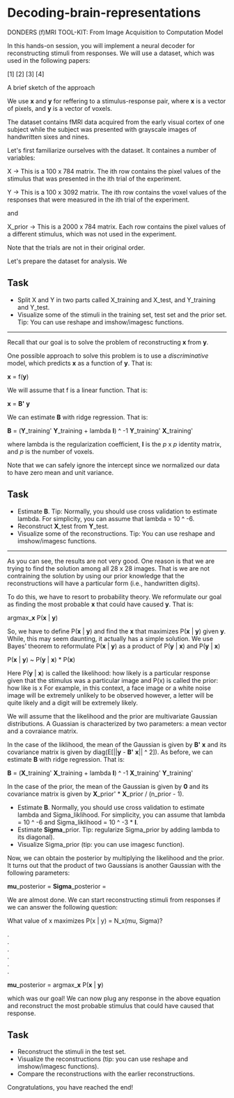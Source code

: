 # Decoding-brain-representations
DONDERS (f)MRI TOOL-KIT: From Image Acquisition to Computation Model

In this hands-on session, you will implement a neural decoder for reconstructing stimuli from responses. We will use a dataset, which was used in the following papers:

[1]
[2]
[3]
[4]


A brief sketch of the approach

We use **x** and **y** for reffering to a stimulus-response pair, where **x** is a vector of pixels, and **y** is a vector of voxels.

The dataset contains fMRI data acquired from the early visual cortex of one subject while the subject was presented with grayscale images of handwritten sixes and nines.

Let's first familiarize ourselves with the dataset. It containes a number of variables:

X -> This is a 100 x 784 matrix. The ith row contains the pixel values of the stimulus that was presented in the ith trial of the experiment.

Y -> This is a 100 x 3092 matrix. The ith row contains the voxel values of the responses that were measured in the ith trial of the experiment.

and

X_prior -> This is a 2000 x 784 matrix. Each row contains the pixel values of a different stimulus, which was not used in the experiment.

Note that the trials are not in their original order.

Let's prepare the dataset for analysis. We 

## Task

- Split X and Y in two parts called X_training and X_test, and Y_training and Y_test.
- Visualize some of the stimuli in the training set, test set and the prior set. Tip: You can use reshape and imshow/imagesc functions.

---

Recall that our goal is to solve the problem of reconstructing **x** from **y**.

One possible approach to solve this problem is to use a *discriminative* model, which predicts **x** as a function of **y**. That is:

**x** = f(**y**)

We will assume that f is a linear function. That is:

**x** = **B'** **y**

We can estimate **B** with ridge regression. That is:

**B** = (**Y**_training' **Y**_training + lambda **I**) ^ -1 **Y**_training' **X**_training'

where lambda is the regularization coefficient, **I** is the *p* x *p* identity matrix, and *p* is the number of voxels.

Note that we can safely ignore the intercept since we normalized our data to have zero mean and unit variance.

## Task

- Estimate **B**. Tip: Normally, you should use cross validation to estimate lambda. For simplicity, you can assume that lambda = 10 ^ -6.
- Reconstruct **X**_test from **Y**_test.
- Visualize some of the reconstructions. Tip: You can use reshape and imshow/imagesc functions.

---

As you can see, the results are not very good. One reason is that we are trying to find the solution among all 28 x 28 images. That is we are not contraining the solution by using our prior knowledge that the reconstructions will have a particular form (i.e., handwritten digits). 

To do this, we have to resort to probability theory. We reformulate our goal as finding the most probable **x** that could have caused **y**. That is:

argmax_**x** P(**x** | **y**)

So, we have to define P(**x** | **y**) and find the **x** that maximizes P(**x** | **y**) given **y**. While, this may seem daunting, it actually has a simple solution. We use Bayes' theorem to reformulate P(**x** | **y**) as a product of P(**y** | **x**) and P(**y** | **x**)

P(**x** | **y**) ~ P(**y** | **x**) * P(**x**)

Here P(**y** | **x**) is called the likelihood: how likely is a particular response given that the stimulus was a particular image and P(x) is called the prior: how like is x For example, in this context, a face image or a white noise image will be extremely unlikely to be observed however, a letter will be quite likely and a digit will be extremely likely.

We will assume that the likelihood and the prior are multivariate Gaussian distributions. A Guassian is characterized by two parameters: a mean vector and a covraiance matrix.

In the case of the liklihood, the mean of the Gaussian is given by **B'** **x** and its covariance matrix is given by diag(E[||**y** - **B'** **x**|| ^ 2]). As before, we can estimate **B** with ridge regression. That is:

**B** = (**X**_training' **X**_training + lambda **I**) ^ -1 **X**_training' **Y**_training'

In the case of the prior, the mean of the Gaussian is given by **0** and its covariance matrix is given by **X**_prior' * **X**_prior / (n_prior - 1).

- Estimate **B**. Normally, you should use cross validation to estimate lambda and Sigma_liklihood. For simplicity, you can assume that lambda = 10 ^ -6 and Sigma_liklihood = 10 ^ -3 * **I**.
- Estimate **Sigma**_prior.
Tip: regularize Sigma_prior by adding lambda to its diagonal).
- Visualize Sigma_prior (tip: you can use imagesc function).

Now, we can obtain the posterior by multiplying the likelihood and the prior. It turns out that the product of two Gaussians is another Gaussian with the following parameters:

**mu**_posterior = 
**Sigma**_posterior = 

We are almost done. We can start reconstructing stimuli from responses if we can answer the following question:

What value of x maximizes P(x | y) = N_x(mu, Sigma)?

.  
.  
.  
.  
.  
.  

**mu**\_posterior = argmax_**x** P(**x** | **y**)

which was our goal! We can now plug any response in the above equation and reconstruct the most probable stimulus that could have caused that response.

## Task

- Reconstruct the stimuli in the test set.
- Visualize the reconstructions (tip: you can use reshape and imshow/imagesc functions).
- Compare the reconstructions with the earlier reconstructions.

Congratulations, you have reached the end!
